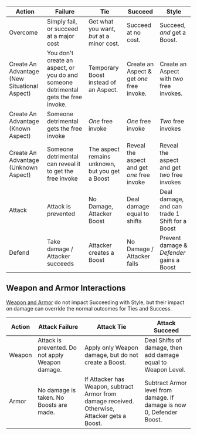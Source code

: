 
| Action | Failure | Tie | Succeed | Style |
|--------|------|------|------|------|
| Overcome  | Simply fail, or succeed at a major cost  | Get what you want, *but* at a minor cost. | Succeed at no cost. | Succeed, *and* get a Boost.
| Create An Advantage (New Situational Aspect) | You don't create an aspect, or you do and someone detrimental gets the free invoke. | Temporary Boost instead of an Aspect. | Create an Aspect & get *one* free invoke. | Create an Aspect with *two* free invokes.|
| Create An Advantage (Known Aspect) | Someone detrimental gets the free invoke | *One* free invoke | *One* free invoke | *Two* free invokes|
| Create An Advantage (Unknown Aspect) | Someone detrimental can reveal it to get the free invoke | The aspect remains unknown, but you get a Boost | Reveal the aspect and get *one* free invoke | Reveal the aspect and get *two* free invokes|
| Attack | Attack is prevented | No Damage, Attacker Boost | Deal damage equal to shifts | Deal damage, and can trade 1 Shift for a Boost | 
| Defend | Take damage / Attacker succeeds | Attacker creates a Boost | No Damage / Attacker fails | Prevent damage & *Defender* gains a Boost|

## Weapon and Armor Interactions

[Weapon and Armor](adopted-rules.md) do not impact Succeeding with Style, but their impact on damage can override the normal outcomes for Ties and Success. 

| Action | Attack Failure | Attack Tie | Attack Succeed |
|--------|------|------|------|
| Weapon | Attack is prevented. Do not apply Weapon damage. | Apply only Weapon damage, but do not create a Boost. | Deal Shifts of damage, then add damage equal to Weapon Level. | 
| Armor | No damage is taken. No Boosts are made.  | If Attacker has Weapon, subtract Armor from damage received. Otherwise, Attacker gets a Boost. | Subtract Armor level from damage. If damage is now 0, Defender Boost. |
